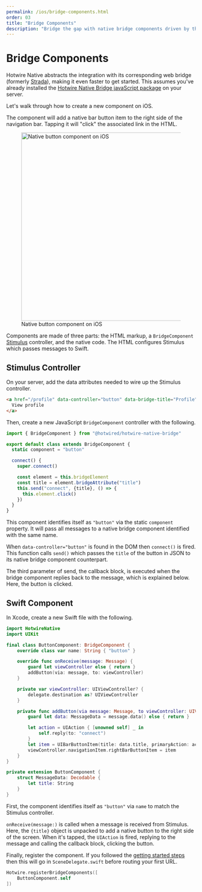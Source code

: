 ```yaml
---
permalink: /ios/bridge-components.html
order: 03
title: "Bridge Components"
description: "Bridge the gap with native bridge components driven by the web on iOS."
---
```


# Bridge Components

Hotwire Native abstracts the integration with its corresponding web bridge (formerly [Strada](https://dev.37signals.com/announcing-strada/)), making it even faster to get started. This assumes you've already installed the [Hotwire Native Bridge javaScript package](/reference/bridge-installation) on your server.

Let's walk through how to create a new component on iOS.

The component will add a native bar button item to the right side of the navigation bar. Tapping it will "click" the associated link in the HTML.

<figure>
    <img src="/assets/bridge-ios-button.png" width="500" alt="Native button component on iOS">
    Native button component on iOS
</figure>

Components are made of three parts: the HTML markup, a `BridgeComponent` [Stimulus](https://stimulus.hotwired.dev) controller, and the native code. The HTML configures Stimulus which passes messages to Swift.

## Stimulus Controller

On your server, add the data attributes needed to wire up the Stimulus controller.

```html
<a href="/profile" data-controller="button" data-bridge-title="Profile">
  View profile
</a>
```

Then, create a new JavaScript `BridgeComponent` controller with the following.

```javascript
import { BridgeComponent } from "@hotwired/hotwire-native-bridge"

export default class extends BridgeComponent {
  static component = "button"

  connect() {
    super.connect()

    const element = this.bridgeElement
    const title = element.bridgeAttribute("title")
    this.send("connect", {title}, () => {
      this.element.click()
    })
  }
}
```

This component identifies itself as `"button"` via the static `component` property. It will pass all messages to a native bridge component identified with the same name.

When `data-controller="button"` is found in the DOM then `connect()` is fired. This function calls `send()` which passes the `title` of the button in JSON to its native bridge component counterpart.

The third parameter of send, the callback block, is executed when the bridge component replies back to the message, which is explained below. Here, the button is clicked.

## Swift Component

In Xcode, create a new Swift file with the following.

```swift
import HotwireNative
import UIKit

final class ButtonComponent: BridgeComponent {
    override class var name: String { "button" }

    override func onReceive(message: Message) {
        guard let viewController else { return }
        addButton(via: message, to: viewController)
    }

    private var viewController: UIViewController? {
        delegate.destination as? UIViewController
    }

    private func addButton(via message: Message, to viewController: UIViewController) {
        guard let data: MessageData = message.data() else { return }

        let action = UIAction { [unowned self] _ in
            self.reply(to: "connect")
        }
        let item = UIBarButtonItem(title: data.title, primaryAction: action)
        viewController.navigationItem.rightBarButtonItem = item
    }
}

private extension ButtonComponent {
    struct MessageData: Decodable {
        let title: String
    }
}
```

First, the component identifies itself as `"button"` via `name` to match the Stimulus controller.

`onReceive(message:)` is called when a message is received from Stimulus. Here, the `{title}` object is unpacked to add a native button to the right side of the screen. When it's tapped, the `UIAction` is fired, replying to the message and calling the callback block, clicking the button.

Finally, register the component. If you followed the [getting started steps](/overview/getting-started-ios) then this will go in `SceneDelegate.swift` before routing your first URL.

```swift
Hotwire.registerBridgeComponents([
    ButtonComponent.self
])
```
